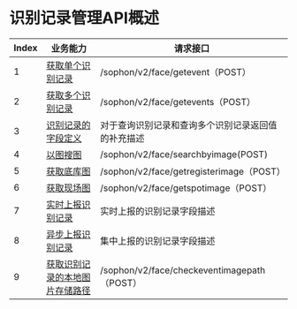 # 识别记录管理API概述

| Index | 业务能力                                                     | 请求接口                                           |
| ----- | ------------------------------------------------------------ | -------------------------------------------------- |
| 1     | [获取单个识别记录](18-event-query.md)                         | /sophon/v2/face/getevent（POST）                   |
| 2     | [获取多个识别记录](12-events-query.md)                       | /sophon/v2/face/getevents（POST）                  |
| 3     | [识别记录的字段定义](13-event-detail.md)                     | 对于查询识别记录和查询多个识别记录返回值的补充描述 |
| 4     | [以图搜图](5.5-event-manager/16-search-by-image.md)      | /sophon/v2/face/searchbyimage(POST)                |
| 5     | [获取底库图](5.3-identity-manager/9-get-register-pic.md) | /sophon/v2/face/getregisterimage（POST）           |
| 6     | [获取现场图](15.5-event-manager/7-get-spot-pic.md) | /sophon/v2/face/getspotimage（POST）               |
| 7     | [实时上报识别记录](6-realtime-event.md)            | 实时上报的识别记录字段描述                         |
| 8     | [异步上报识别记录](5-history-event.md)             | 集中上报的识别记录字段描述                         |
| 9     | [获取识别记录的本地图片存储路径](1-get-spotimage-path.md)    | /sophon/v2/face/checkeventimagepath（POST）        |


